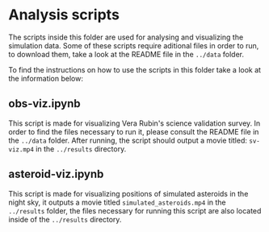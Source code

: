 # Analysis scripts

The scripts inside this folder are used for analysing and visualizing the simulation data.
Some of these scripts require aditional files in order to run, to download them, take a look at the README file in the `../data` folder.

To find the instructions on how to use the scripts in this folder take a look at the information below:

## obs-viz.ipynb

This script is made for visualizing Vera Rubin's science validation survey. In order to find the files necessary to run it, please consult the README file in the `../data` folder.
After running, the script should output a movie titled: `sv-viz.mp4` in the `../results` directory.

## asteroid-viz.ipynb

This script is made for visualizing positions of simulated asteroids in the night sky, it outputs a movie titled `simulated_asteroids.mp4` in the `../results` folder, the files necessary for running this script are also located inside of the `../results` directory.
